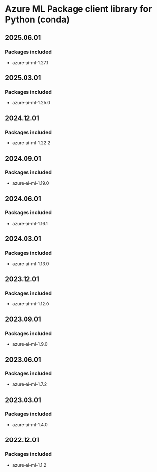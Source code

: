 # Azure ML Package client library for Python (conda)

## 2025.06.01

### Packages included

- azure-ai-ml-1.27.1

## 2025.03.01

### Packages included

- azure-ai-ml-1.25.0

## 2024.12.01

### Packages included

- azure-ai-ml-1.22.2

## 2024.09.01

### Packages included

- azure-ai-ml-1.19.0

## 2024.06.01

### Packages included

- azure-ai-ml-1.16.1

## 2024.03.01

### Packages included

- azure-ai-ml-1.13.0

## 2023.12.01

### Packages included

- azure-ai-ml-1.12.0

## 2023.09.01

### Packages included

- azure-ai-ml-1.9.0

## 2023.06.01

### Packages included

- azure-ai-ml-1.7.2

## 2023.03.01

### Packages included

- azure-ai-ml-1.4.0

## 2022.12.01

### Packages included

- azure-ai-ml-1.1.2
